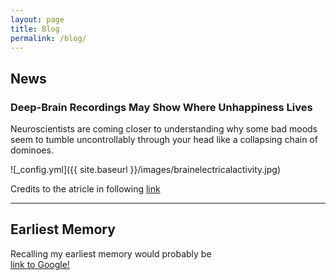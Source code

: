 ```yaml
---
layout: page
title: Blog
permalink: /blog/
---
```


## News

### Deep-Brain Recordings May Show Where Unhappiness Lives

  
  Neuroscientists are coming closer to understanding why some bad moods seem to tumble uncontrollably through your head like a collapsing chain of dominoes.

![_config.yml]({{ site.baseurl }}/images/brainelectricalactivity.jpg)

Credits to the atricle in following [link](https://www.scientificamerican.com/article/deep-brain-recordings-may-show-where-unhappiness-lives/) 


****************

## Earliest Memory 

 Recalling my earliest memory would probably be    
 [link to Google!](http://google.com)
 

